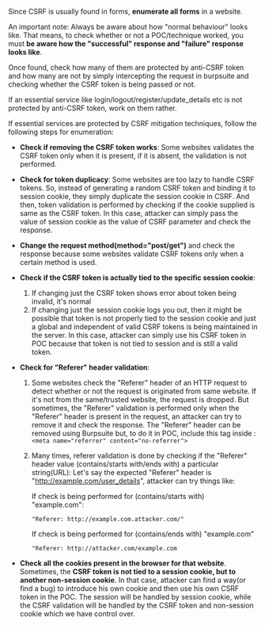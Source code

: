 Since CSRF is usually found in forms, **enumerate all forms** in a website.

An important note: Always be aware about how "normal behaviour" looks like. That means, to check whether or not a POC/technique worked, you must **be aware how the "successful" response and "failure" response looks like**.

Once found, check how many of them are protected by anti-CSRF token and 
how many are not by simply intercepting the request in burpsuite and 
checking whether the CSRF token is being passed or not.

If an essential service like login/logout/register/update_details etc 
is not protected by anti-CSRF token, work on them rather.

If essential services are protected by CSRF mitigation techniques, 
follow the following steps for enumeration: 

* **Check if removing the CSRF token works**: 
Some websites validates the CSRF token only when it is present, if it is absent, the validation is not performed.

* **Check for token duplicacy**:
Some websites are too lazy to handle CSRF tokens. So, instead of generating a random CSRF token and binding it to session cookie, they simply duplicate the session cookie in CSRF. And then, token validation is performed by checking if the cookie supplied is same as the CSRF token. In this case, attacker can simply pass the value of session cookie as the value of CSRF parameter and check the response.

* **Change the request method(method="post/get")** and check the response because some websites validate CSRF tokens only when a certain method is used.

* **Check if the CSRF token is actually tied to the specific session cookie**:
  1. If changing just the CSRF token shows error about token being invalid, it's normal 
  2. If changing just the session cookie logs you out, then it might be possible that token is not properly tied to the session cookie and just a global and independent of valid CSRF tokens is being maintained in the server. In this case, attacker can simply use his CSRF token in POC because that token is not tied to session and is still a valid token.

* **Check for "Referer" header validation**:
  1. Some websites check the "Referer" header of an HTTP request to detect whether or not the request is originated from same website. If it's not from the same/trusted website, the request is dropped. But sometimes, the "Referer" validation is performed only when the "Referer" header is present in the request, an attacker can try to remove it and check the response. The "Referer" header can be removed using Burpsuite but, to do it in POC, include this tag inside <head>:
  ```<meta name="referrer" content="no-referrer">```

  2. Many times, referer validation is done by checking if the "Referer" header value (contains/starts with/ends with) a particular string(URL):
     Let's say the expected "Referer" header is "http://example.com/user_details", attacker can try things like:
        
        If check is being performed for (contains/starts with) "example.com":
        
        ```"Referer: http://example.com.attacker.com/"```

        If check is being performed for (contains/ends with) "example.com"
        
        ```"Referer: http://attacker.com/example.com```

* **Check all the cookies present in the browser for that website**. Sometimes, the **CSRF token is not tied to a session cookie, but to another non-session cookie**. In that case, attacker can find a way(or find a bug) to introduce his own cookie and then use his own CSRF token in the POC. The session will be handled by session cookie, while the CSRF validation will be handled by the CSRF token and non-session cookie which we have control over.
